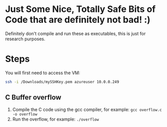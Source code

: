 # Just Some Nice, Totally Safe Bits of Code that are definitely not bad! :)
Definitely don't compile and run these as executables, this is just for research purposes.



# Steps

You will first need to access the VM:

```sh
ssh -i /Downloads/mySSHKey.pem azureuser 10.0.0.249
```

## C Buffer overflow

1. Compile the C code using the gcc compiler, for example: `gcc overflow.c -o overflow`
2. Run the overflow, for example: `./overflow`
